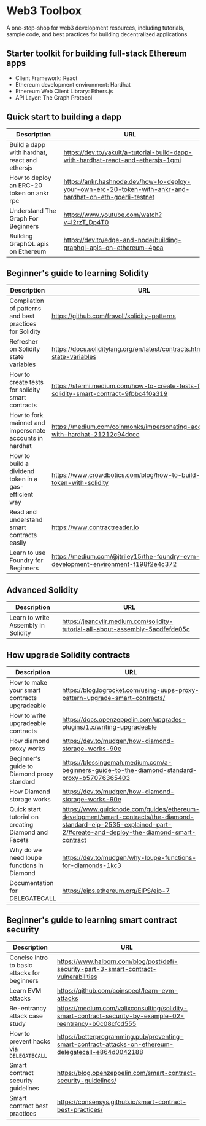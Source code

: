# Web3 Toolbox
A one-stop-shop for web3 development resources, including tutorials, sample code, and best practices for building decentralized applications.

## Starter toolkit for building full-stack Ethereum apps
- Client Framework: React
- Ethereum development environment: Hardhat
- Ethereum Web Client Library: Ethers.js
- API Layer: The Graph Protocol

## Quick start to building a dapp

| Description  | URL |
| ------------- | ------------- |
| Build a dapp with hardhat, react and ethersjs | https://dev.to/yakult/a-tutorial-build-dapp-with-hardhat-react-and-ethersjs-1gmi |
| How to deploy an ERC-20 token on ankr rpc | https://ankr.hashnode.dev/how-to-deploy-your-own-erc-20-token-with-ankr-and-hardhat-on-eth-goerli-testnet |
| Understand The Graph For Beginners | https://www.youtube.com/watch?v=l2rzT_Dp4T0 |
| Building GraphQL apis on Ethereum | https://dev.to/edge-and-node/building-graphql-apis-on-ethereum-4poa |


## Beginner's guide to learning Solidity

| Description  | URL |
| ------------- | ------------- |
| Compilation of patterns and best practices for Solidity | https://github.com/fravoll/solidity-patterns |
| Refresher on Solidity state variables | https://docs.soliditylang.org/en/latest/contracts.html#constant-state-variables |
| How to create tests for solidity smart contracts  | https://stermi.medium.com/how-to-create-tests-for-your-solidity-smart-contract-9fbbc4f0a319  |
| How to fork mainnet and impersonate accounts in hardhat | https://medium.com/coinmonks/impersonating-accounts-with-hardhat-21212c94dcec |
| How to build a dividend token in a gas-efficient way | https://www.crowdbotics.com/blog/how-to-build-a-dividend-token-with-solidity |
| Read and understand smart contracts easily | https://www.contractreader.io |
| Learn to use Foundry for Beginners | https://medium.com/@jtriley15/the-foundry-evm-development-environment-f198f2e4c372 |


## Advanced Solidity

| Description  | URL |
| ------------- | ------------- |
| Learn to write Assembly in Solidity | https://jeancvllr.medium.com/solidity-tutorial-all-about-assembly-5acdfefde05c |


## How upgrade Solidity contracts

| Description  | URL |
| ------------- | ------------- |
| How to make your smart contracts upgradeable | https://blog.logrocket.com/using-uups-proxy-pattern-upgrade-smart-contracts/ |
| How to write upgradeable contracts | https://docs.openzeppelin.com/upgrades-plugins/1.x/writing-upgradeable |
| How diamond proxy works | https://dev.to/mudgen/how-diamond-storage-works-90e|
| Beginner's guide to Diamond proxy standard | https://blessingemah.medium.com/a-beginners-guide-to-the-diamond-standard-proxy-b57076365403 |
| How Diamond storage works | https://dev.to/mudgen/how-diamond-storage-works-90e |
| Quick start tutorial on creating Diamond and Facets | https://www.quicknode.com/guides/ethereum-development/smart-contracts/the-diamond-standard-eip-2535-explained-part-2/#create-and-deploy-the-diamond-smart-contract |
| Why do we need loupe functions in Diamond | https://dev.to/mudgen/why-loupe-functions-for-diamonds-1kc3 |
| Documentation for DELEGATECALL | https://eips.ethereum.org/EIPS/eip-7 |


## Beginner's guide to learning smart contract security

| Description  | URL |
| ------------- | ------------- |
| Concise intro to basic attacks for beginners | https://www.halborn.com/blog/post/defi-security-part-3-smart-contract-vulnerabilities |
| Learn EVM attacks | https://github.com/coinspect/learn-evm-attacks |
| Re-entrancy attack case study | https://medium.com/valixconsulting/solidity-smart-contract-security-by-example-02-reentrancy-b0c08cfcd555 |
| How to prevent hacks via `DELEGATECALL` | https://betterprogramming.pub/preventing-smart-contract-attacks-on-ethereum-delegatecall-e864d0042188 |
| Smart contract security guidelines  | https://blog.openzeppelin.com/smart-contract-security-guidelines/  |
| Smart contract best practices | https://consensys.github.io/smart-contract-best-practices/ |
